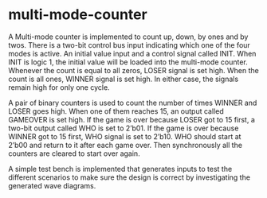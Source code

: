 # multi-mode-counter
A Multi-mode counter is implemented to count up, down, by ones and by twos.
There is a two-bit control bus input indicating which one of the four modes is active.
An initial value input and a control signal called INIT. When INIT is logic 1, the initial value will be loaded into the multi-mode counter.
Whenever the count is equal to all zeros, LOSER signal is set high. 
When the count is all ones, WINNER signal is set high.
In either case, the signals remain high for only one cycle.

A pair of binary counters is used to count the number of times WINNER and LOSER goes high.
When one of them reaches 15, an output called GAMEOVER is set high.
If the game is over because LOSER got to 15 first, a two-bit output called WHO is set to 2’b01.
If the game is over because WINNER got to 15 first, WHO signal is set to 2’b10. 
WHO should start at 2’b00 and return to it after each game over.
Then synchronously all the counters are cleared to start over again. 

A simple test bench is implemented that generates inputs to test the different scenarios to make sure the design is correct by investigating the generated wave diagrams.
